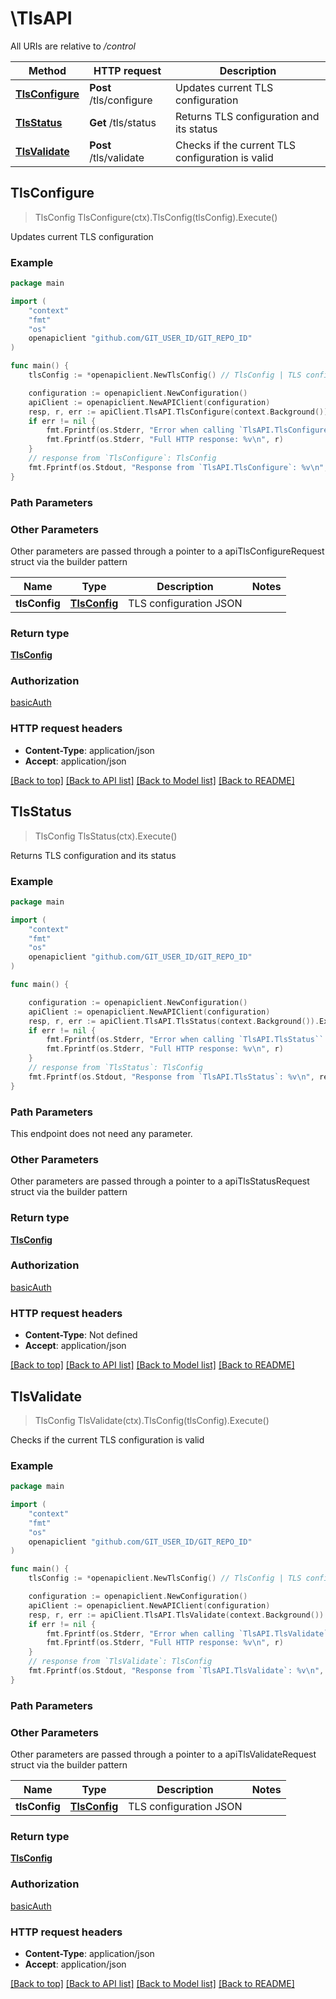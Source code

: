 # \TlsAPI

All URIs are relative to */control*

Method | HTTP request | Description
------------- | ------------- | -------------
[**TlsConfigure**](TlsAPI.md#TlsConfigure) | **Post** /tls/configure | Updates current TLS configuration
[**TlsStatus**](TlsAPI.md#TlsStatus) | **Get** /tls/status | Returns TLS configuration and its status
[**TlsValidate**](TlsAPI.md#TlsValidate) | **Post** /tls/validate | Checks if the current TLS configuration is valid



## TlsConfigure

> TlsConfig TlsConfigure(ctx).TlsConfig(tlsConfig).Execute()

Updates current TLS configuration

### Example

```go
package main

import (
	"context"
	"fmt"
	"os"
	openapiclient "github.com/GIT_USER_ID/GIT_REPO_ID"
)

func main() {
	tlsConfig := *openapiclient.NewTlsConfig() // TlsConfig | TLS configuration JSON

	configuration := openapiclient.NewConfiguration()
	apiClient := openapiclient.NewAPIClient(configuration)
	resp, r, err := apiClient.TlsAPI.TlsConfigure(context.Background()).TlsConfig(tlsConfig).Execute()
	if err != nil {
		fmt.Fprintf(os.Stderr, "Error when calling `TlsAPI.TlsConfigure``: %v\n", err)
		fmt.Fprintf(os.Stderr, "Full HTTP response: %v\n", r)
	}
	// response from `TlsConfigure`: TlsConfig
	fmt.Fprintf(os.Stdout, "Response from `TlsAPI.TlsConfigure`: %v\n", resp)
}
```

### Path Parameters



### Other Parameters

Other parameters are passed through a pointer to a apiTlsConfigureRequest struct via the builder pattern


Name | Type | Description  | Notes
------------- | ------------- | ------------- | -------------
 **tlsConfig** | [**TlsConfig**](TlsConfig.md) | TLS configuration JSON | 

### Return type

[**TlsConfig**](TlsConfig.md)

### Authorization

[basicAuth](../README.md#basicAuth)

### HTTP request headers

- **Content-Type**: application/json
- **Accept**: application/json

[[Back to top]](#) [[Back to API list]](../README.md#documentation-for-api-endpoints)
[[Back to Model list]](../README.md#documentation-for-models)
[[Back to README]](../README.md)


## TlsStatus

> TlsConfig TlsStatus(ctx).Execute()

Returns TLS configuration and its status

### Example

```go
package main

import (
	"context"
	"fmt"
	"os"
	openapiclient "github.com/GIT_USER_ID/GIT_REPO_ID"
)

func main() {

	configuration := openapiclient.NewConfiguration()
	apiClient := openapiclient.NewAPIClient(configuration)
	resp, r, err := apiClient.TlsAPI.TlsStatus(context.Background()).Execute()
	if err != nil {
		fmt.Fprintf(os.Stderr, "Error when calling `TlsAPI.TlsStatus``: %v\n", err)
		fmt.Fprintf(os.Stderr, "Full HTTP response: %v\n", r)
	}
	// response from `TlsStatus`: TlsConfig
	fmt.Fprintf(os.Stdout, "Response from `TlsAPI.TlsStatus`: %v\n", resp)
}
```

### Path Parameters

This endpoint does not need any parameter.

### Other Parameters

Other parameters are passed through a pointer to a apiTlsStatusRequest struct via the builder pattern


### Return type

[**TlsConfig**](TlsConfig.md)

### Authorization

[basicAuth](../README.md#basicAuth)

### HTTP request headers

- **Content-Type**: Not defined
- **Accept**: application/json

[[Back to top]](#) [[Back to API list]](../README.md#documentation-for-api-endpoints)
[[Back to Model list]](../README.md#documentation-for-models)
[[Back to README]](../README.md)


## TlsValidate

> TlsConfig TlsValidate(ctx).TlsConfig(tlsConfig).Execute()

Checks if the current TLS configuration is valid

### Example

```go
package main

import (
	"context"
	"fmt"
	"os"
	openapiclient "github.com/GIT_USER_ID/GIT_REPO_ID"
)

func main() {
	tlsConfig := *openapiclient.NewTlsConfig() // TlsConfig | TLS configuration JSON

	configuration := openapiclient.NewConfiguration()
	apiClient := openapiclient.NewAPIClient(configuration)
	resp, r, err := apiClient.TlsAPI.TlsValidate(context.Background()).TlsConfig(tlsConfig).Execute()
	if err != nil {
		fmt.Fprintf(os.Stderr, "Error when calling `TlsAPI.TlsValidate``: %v\n", err)
		fmt.Fprintf(os.Stderr, "Full HTTP response: %v\n", r)
	}
	// response from `TlsValidate`: TlsConfig
	fmt.Fprintf(os.Stdout, "Response from `TlsAPI.TlsValidate`: %v\n", resp)
}
```

### Path Parameters



### Other Parameters

Other parameters are passed through a pointer to a apiTlsValidateRequest struct via the builder pattern


Name | Type | Description  | Notes
------------- | ------------- | ------------- | -------------
 **tlsConfig** | [**TlsConfig**](TlsConfig.md) | TLS configuration JSON | 

### Return type

[**TlsConfig**](TlsConfig.md)

### Authorization

[basicAuth](../README.md#basicAuth)

### HTTP request headers

- **Content-Type**: application/json
- **Accept**: application/json

[[Back to top]](#) [[Back to API list]](../README.md#documentation-for-api-endpoints)
[[Back to Model list]](../README.md#documentation-for-models)
[[Back to README]](../README.md)

